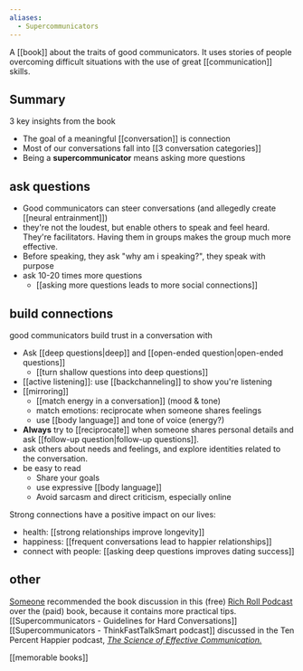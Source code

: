 ```yaml
---
aliases:
  - Supercommunicators
---
```

A [[book]] about the traits of good communicators. It uses stories of people overcoming difficult situations with the use of great [[communication]] skills.
## Summary
3 key insights from the book
- The goal of a meaningful [[conversation]] is connection
- Most of our conversations fall into [[3 conversation categories]]
- Being a **supercommunicator** means asking more questions
## ask questions
- Good communicators can steer conversations (and allegedly create [[neural entrainment]])
- they're not the loudest, but enable others to speak and feel heard. They're facilitators. Having them in groups makes the group much more effective.
- Before speaking, they ask "why am i speaking?", they speak with purpose
- ask 10-20 times more questions
	- [[asking more questions leads to more social connections]]
## build connections
good communicators build trust in a conversation with
- Ask [[deep questions|deep]] and [[open-ended question|open-ended questions]]
	- [[turn shallow questions into deep questions]]
- [[active listening]]: use [[backchanneling]] to show you're listening
- [[mirroring]]
	- [[match energy in a conversation]] (mood & tone)
	- match emotions: reciprocate when someone shares feelings 
	- use [[body language]] and tone of voice (energy?)
- **Always** try to [[reciprocate]] when someone shares personal details and ask [[follow-up question|follow-up questions]].
- ask others about needs and feelings, and explore identities related to the conversation.
- be easy to read
	- Share your goals
	- use expressive [[body language]]
	- Avoid sarcasm and direct criticism, especially online

Strong connections have a positive impact on our lives:
- health: [[strong relationships improve longevity]]
- happiness: [[frequent conversations lead to happier relationships]]
- connect with people: [[asking deep questions improves dating success]]
## other
[Someone](https://www.thefastlaneforum.com/community/threads/supercommunicators-by-charles-duhigg-review-and-discussion.113947/) recommended the book discussion in this (free) [Rich Roll Podcast](https://www.youtube.com/watch?v=YWamRVY9ZKg) over the (paid) book, because it contains more practical tips.
[[Supercommunicators - Guidelines for Hard Conversations]]
[[Supercommunicators - ThinkFastTalkSmart‬ podcast]]
discussed in the Ten Percent Happier podcast, [_The Science of Effective Communication._](https://www.tenpercent.com/tph/podcast-episode/charles-duhigg)

[[memorable books]]